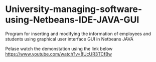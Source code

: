 # University-managing-software-using-Netbeans-IDE-JAVA-GUI
Program for inserting and modifying the information of employees and students using graphical user interface GUI in Netbeans JAVA

Pelase watch the demonstation using the link below
https://www.youtube.com/watch?v=8UcUR3TCfBw


